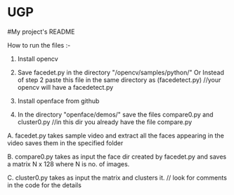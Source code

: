 # UGP

#My project's README

How to run the files :-

1) Install opencv

2) Save facedet.py in the directory "/opencv/samples/python/" 
   Or 
   Instead of step 2 paste this file in the same directory as (facedetect.py) //your opencv will have a facedetect.py

3) Install openface from github

4) In the directory "openface/demos/" save the files compare0.py and cluster0.py //in this dir you already have the file compare.py

A. facedet.py takes sample video and extract all the faces appearing in the video saves them in the specified folder

B. compare0.py takes as input the face dir created by facedet.py and saves a matrix N x 128 where N is no. of images.

C. cluster0.py takes as input the matrix and clusters it. // look for comments in the code for the details

